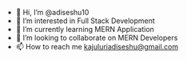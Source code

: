 - 👋 Hi, I’m @adiseshu10
- 👀 I’m interested in Full Stack Development
- 🌱 I’m currently learning MERN Application
- 💞 I’m looking to collaborate on MERN Developers
- 📫 How to reach me kajuluriadiseshu@gmail.com

<!---
adiseshu10/adiseshu10 is a ✨ special ✨ repository because its `README.md` (this file) appears on your GitHub profile.
You can click the Preview link to take a look at your changes.
--->
